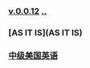 ### [v.0.0.12](https://github.com/littleflute/english/edit/master/voa/readme.md) [..](..)
### [AS IT IS](AS IT IS)
### [中级美国英语](Intermediate_American_English)
